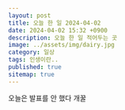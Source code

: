 ```yaml
---
layout: post
title: 오늘 한 일 2024-04-02
date: 2024-04-02 15:32 +0900
description: 오늘 한 일 적어두는 곳
image: ../assets/img/dairy.jpg
category: 일상
tags: 인생이란..
published: true
sitemap: true
---
```


오늘은 발표를 안 했다 개꿀


